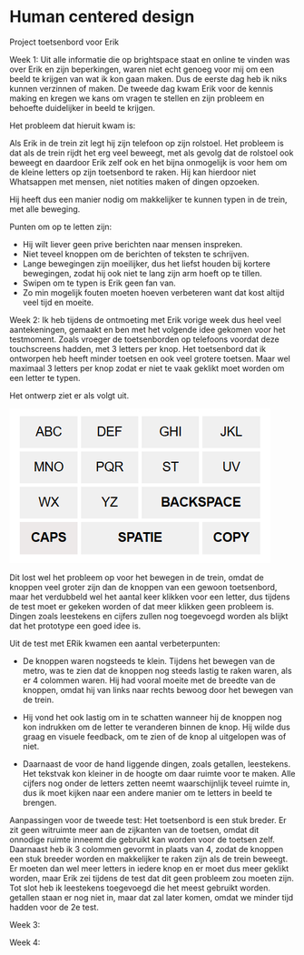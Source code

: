 # Human centered design
 Project toetsenbord voor Erik


Week 1: 
Uit alle informatie die op brightspace staat en online te vinden was over Erik en zijn beperkingen, waren niet echt genoeg voor mij om een beeld te krijgen van wat ik kon gaan maken. Dus de eerste dag heb ik niks kunnen verzinnen of maken. De tweede dag kwam Erik voor de kennis making en kregen we kans om vragen te stellen en zijn probleem en behoefte duidelijker in beeld te krijgen. 

Het probleem dat hieruit kwam is:

Als Erik in de trein zit legt hij zijn telefoon op zijn rolstoel. Het probleem is dat als de trein rijdt het erg veel beweegt, met als gevolg dat de rolstoel ook beweegt en daardoor Erik zelf ook en het bijna onmogelijk is voor hem om de kleine letters op zijn toetsenbord te raken. Hij kan hierdoor niet Whatsappen met mensen, niet notities maken of dingen opzoeken.

Hij heeft dus een manier nodig om makkelijker te kunnen typen in de trein, met alle beweging. 

Punten om op te letten zijn:
- Hij wilt liever geen prive berichten naar mensen inspreken.
- Niet teveel knoppen om de berichten of teksten te schrijven.
- Lange bewegingen zijn moeilijker, dus het liefst houden bij kortere bewegingen, zodat hij ook niet te lang zijn arm hoeft op te tillen. 
- Swipen om te typen is Erik geen fan van.
- Zo min mogelijk fouten moeten hoeven verbeteren want dat kost altijd veel tijd en moeite.



Week 2:
Ik heb tijdens de ontmoeting met Erik vorige week dus heel veel aantekeningen, gemaakt en ben met het volgende idee gekomen voor het testmoment.
Zoals vroeger de toetsenborden op telefoons voordat deze touchscreens hadden, met 3 letters per knop. 
Het toetsenbord dat ik ontworpen heb heeft minder toetsen en ook veel grotere toetsen. Maar wel maximaal 3 letters per knop zodat er niet te vaak geklikt moet worden om een letter te typen. 

Het ontwerp ziet er als volgt uit.


<img src="images/prototype week 2 .png" alt="foto van eerste versie van het prototype">

Dit lost wel het probleem op voor het bewegen in de trein, omdat de knoppen veel groter zijn dan de knoppen van een gewoon toetsenbord, maar het verdubbeld wel het aantal keer klikken voor een letter, dus tijdens de test moet er gekeken worden of dat meer klikken geen probleem is. Dingen zoals leestekens en cijfers zullen nog toegevoegd worden als blijkt dat het prototype een goed idee is.


Uit de test met ERik kwamen een aantal verbeterpunten:
- De knoppen waren nogsteeds te klein. Tijdens het bewegen van de metro, was te zien dat de knoppen nog steeds lastig te raken waren, als er 4 colommen waren. Hij had vooral moeite met de breedte van de knoppen, omdat hij van links naar rechts bewoog door het bewegen van de trein.

- Hij vond het ook lastig om in te schatten wanneer hij de knoppen nog kon indrukken om de letter te veranderen binnen de knop. Hij wilde dus graag en visuele feedback, om te zien of de knop al uitgelopen was of niet. 

- Daarnaast de voor de hand liggende dingen, zoals getallen, leestekens. Het tekstvak kon kleiner in de hoogte om daar ruimte voor te maken. Alle 
cijfers nog onder de letters zetten neemt waarschijnlijk teveel ruimte in, dus ik moet kijken naar een andere manier om te letters in beeld te brengen. 

Aanpassingen voor de tweede test:
Het toetsenbord is een stuk breder. Er zit geen witruimte meer aan de zijkanten van de toetsen, omdat dit onnodige ruimte inneemt die gebruikt kan worden voor de toetsen zelf. 
Daarnaast heb ik 3 colommen gevormt in plaats van 4, zodat de knoppen een stuk breeder worden en makkelijker te raken zijn als de trein beweegt. Er moeten dan wel meer letters in iedere knop en er moet dus meer geklikt worden, maar Erik zei tijdens de test dat dit geen probleem zou moeten zijn. 
Tot slot heb ik leestekens toegevoegd die het meest gebruikt worden. getallen staan er nog niet in, maar dat zal later komen, omdat we minder tijd hadden voor de 2e test.

Week 3:

Week 4:
